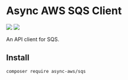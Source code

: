 # Async AWS SQS Client

![](https://github.com/async-aws/sqs/workflows/Tests/badge.svg?branch=master)
![](https://github.com/async-aws/sqs/workflows/BC%20Check/badge.svg?branch=master)

An API client for SQS.

## Install

```cli
composer require async-aws/sqs
```
